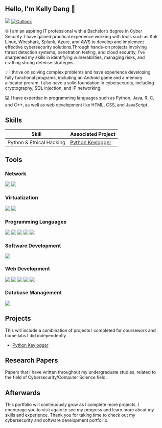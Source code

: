 ## Hello, I'm Kelly Dang 👋
<a href="https://www.linkedin.com/in/kelly-n-dang"><img src="https://img.shields.io/badge/-LinkedIn-0072b1?&style=for-the-badge&logo=linkedin&logoColor=white" /></a> [![Outlook](https://img.shields.io/badge/-Outlook-0078D4?&style=for-the-badge&logo=microsoft-outlook&logoColor=white)](mailto:kelly-dang@outlook.com)

🌐 I am an aspiring IT professional with a Bachelor’s degree in Cyber Security. I have gained practical experience working with tools such as Kali Linux, Wireshark, Splunk, Azure, and AWS to develop and implement effective cybersecurity solutions.Through hands-on projects involving threat detection systems, penetration testing, and cloud security, I’ve sharpened my skills in identifying vulnerabilities, managing risks, and crafting strong defense strategies.

💡 I thrive on solving complex problems and have experience developing fully functional programs, including an Android game and a memory allocator proram. I also have a solid foundation in cybersecurity, including cryptography, SQL injection, and IP networking.

💻 I have expertise in programming languages such as Python, Java, R, C, and C++, as well as web development like HTML, CSS, and JavaScript.

## Skills 

| Skill                                         | Associated Project         |
|-----------------------------------------------|----------------------------|
| Python & Ethical Hacking                      |<a href="https://google.com](https://github.com/kndang/Py-Keylogger/tree/main">Python Keylogger</a>|


## Tools
### Network
<div>
    <img src="https://img.shields.io/badge/-Wireshark-1679A7?&style=for-the-badge&logo=Wireshark&logoColor=white" />
    <img src="https://img.shields.io/badge/-Cisco%20Packet%20Tracer-1C6D93?&style=for-the-badge&logo=cisco&logoColor=white" />
</div>

### Virtualization
<div>
    <img src="https://img.shields.io/badge/-VirtualBox-183A61?&style=for-the-badge&logo=VirtualBox&logoColor=white" />
    <img src="https://img.shields.io/badge/-VMware-607078?&style=for-the-badge&logo=VMware&logoColor=white" />
</div>

### Programming Languages
<div>
    <img src="https://img.shields.io/badge/-Python-3776AB?&style=for-the-badge&logo=Python&logoColor=white" />
    <img src="https://img.shields.io/badge/-Java-007396?&style=for-the-badge&logo=Java&logoColor=white" />
    <img src="https://img.shields.io/badge/-R-276DC3?&style=for-the-badge&logo=R&logoColor=white" />
    <img src="https://img.shields.io/badge/-C-A8B9CC?&style=for-the-badge&logo=C&logoColor=white" />
    <img src="https://img.shields.io/badge/-C++-00599C?&style=for-the-badge&logo=C%2B%2B&logoColor=white" />
</div>

### Software Development
<div>
    <img src="https://img.shields.io/badge/-Android%20Studio-3DDC84?&style=for-the-badge&logo=Android%20Studio&logoColor=white" />
</div>

### Web Development 
<div>
    <img src="https://img.shields.io/badge/-HTML5-E34F26?&style=for-the-badge&logo=HTML5&logoColor=white" />
    <img src="https://img.shields.io/badge/-CSS3-1572B6?&style=for-the-badge&logo=CSS3&logoColor=white" />
    <img src="https://img.shields.io/badge/-JavaScript-F7DF1E?&style=for-the-badge&logo=JavaScript&logoColor=white" />
    <img src="https://img.shields.io/badge/-XML-0060A8?&style=for-the-badge&logo=XML&logoColor=white" />
    <img src="https://img.shields.io/badge/-PHP-777BB4?&style=for-the-badge&logo=PHP&logoColor=white" />
</div>

### Database Management
<div>
    <img src="https://img.shields.io/badge/-MySQL%20Workbench-4479A1?&style=for-the-badge&logo=mysql&logoColor=white" />
</div>

## Projects
This will include a combination of projects I completed for coursework and home labs I did independently.
- <a href="https://google.com](https://github.com/kndang/Py-Keylogger/tree/main">Python Keylogger</a>

## Research Papers
Papers that I have written throughout my undergraduate studies, related to the field of Cybersecurity/Computer Science field.

## Afterwards
This portfolio will continuously grow as I complete more projects. I encourage you to visit again to see my progress and learn more about my skills and experience. Thank you for taking time to check out my cybersecurity and software development portfoilio.
